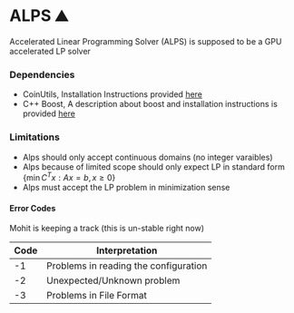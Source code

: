 # ALPS :mountain:
Accelerated Linear Programming Solver (ALPS) is supposed to be a GPU accelerated LP solver


### Dependencies

- CoinUtils, Installation Instructions provided [here](https://github.com/researchgroup-zx93920/CoinUtils#using-coinbrew)
- C++ Boost, A description about boost and installation instructions is provided [here](https://www.boost.org/doc/libs/1_62_0/more/getting_started/unix-variants.html)

### Limitations

- Alps should only accept continuous domains (no integer varaibles)
- Alps because of limited scope should only expect LP in standard form $\{\min C^Tx : Ax = b, x \geq 0 \}$
- Alps must accept the LP problem in minimization sense

#### Error Codes

Mohit is keeping a track (this is un-stable right now)

| Code  | Interpretation |
| ------------- | ------------- |
| -1  | Problems in reading the configuration |
| -2 | Unexpected/Unknown problem |
| -3  | Problems in File Format  |



